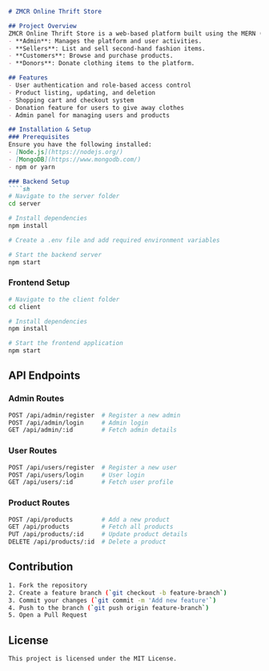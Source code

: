 ````markdown
# ZMCR Online Thrift Store

## Project Overview
ZMCR Online Thrift Store is a web-based platform built using the MERN (MongoDB, Express.js, React, Node.js) stack. It allows users to buy and sell second-hand fashion items. The platform has three types of users:
- **Admin**: Manages the platform and user activities.
- **Sellers**: List and sell second-hand fashion items.
- **Customers**: Browse and purchase products.
- **Donors**: Donate clothing items to the platform.

## Features
- User authentication and role-based access control
- Product listing, updating, and deletion
- Shopping cart and checkout system
- Donation feature for users to give away clothes
- Admin panel for managing users and products

## Installation & Setup
### Prerequisites
Ensure you have the following installed:
- [Node.js](https://nodejs.org/)
- [MongoDB](https://www.mongodb.com/)
- npm or yarn

### Backend Setup
````sh
# Navigate to the server folder
cd server

# Install dependencies
npm install

# Create a .env file and add required environment variables

# Start the backend server
npm start
````

### Frontend Setup
````sh
# Navigate to the client folder
cd client

# Install dependencies
npm install

# Start the frontend application
npm start
````

## API Endpoints

### Admin Routes
````sh
POST /api/admin/register  # Register a new admin
POST /api/admin/login     # Admin login
GET /api/admin/:id        # Fetch admin details
````

### User Routes
````sh
POST /api/users/register  # Register a new user
POST /api/users/login     # User login
GET /api/users/:id        # Fetch user profile
````

### Product Routes
````sh
POST /api/products        # Add a new product
GET /api/products         # Fetch all products
PUT /api/products/:id     # Update product details
DELETE /api/products/:id  # Delete a product
````

## Contribution
````sh
1. Fork the repository
2. Create a feature branch (`git checkout -b feature-branch`)
3. Commit your changes (`git commit -m 'Add new feature'`)
4. Push to the branch (`git push origin feature-branch`)
5. Open a Pull Request
````

## License
````sh
This project is licensed under the MIT License.
````
````

